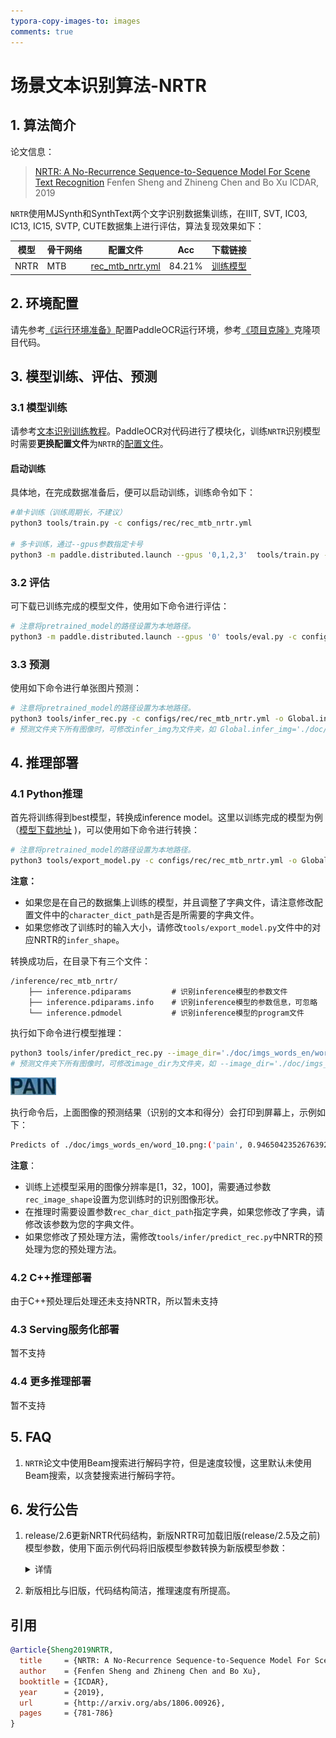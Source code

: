 ```yaml
---
typora-copy-images-to: images
comments: true
---
```


# 场景文本识别算法-NRTR

## 1. 算法简介

论文信息：
> [NRTR: A No-Recurrence Sequence-to-Sequence Model For Scene Text Recognition](https://arxiv.org/abs/1806.00926)
> Fenfen Sheng and Zhineng Chen and Bo Xu
> ICDAR, 2019

`NRTR`使用MJSynth和SynthText两个文字识别数据集训练，在IIIT, SVT, IC03, IC13, IC15, SVTP, CUTE数据集上进行评估，算法复现效果如下：

|模型|骨干网络|配置文件|Acc|下载链接|
| --- | --- | --- | --- | --- |
|NRTR|MTB|[rec_mtb_nrtr.yml](https://github.com/PaddlePaddle/PaddleOCR/tree/main/configs/rec/rec_mtb_nrtr.yml)|84.21%|[训练模型](https://paddleocr.bj.bcebos.com/dygraph_v2.0/en/rec_mtb_nrtr_train.tar)|

## 2. 环境配置

请先参考[《运行环境准备》](../../ppocr/environment.md)配置PaddleOCR运行环境，参考[《项目克隆》](../../ppocr/blog/clone.md)克隆项目代码。

## 3. 模型训练、评估、预测

### 3.1 模型训练

请参考[文本识别训练教程](../../ppocr/model_train/recognition.md)。PaddleOCR对代码进行了模块化，训练`NRTR`识别模型时需要**更换配置文件**为`NRTR`的[配置文件](https://github.com/PaddlePaddle/PaddleOCR/tree/main/configs/rec/rec_mtb_nrtr.yml)。

#### 启动训练

具体地，在完成数据准备后，便可以启动训练，训练命令如下：

```bash linenums="1"
#单卡训练（训练周期长，不建议）
python3 tools/train.py -c configs/rec/rec_mtb_nrtr.yml

# 多卡训练，通过--gpus参数指定卡号
python3 -m paddle.distributed.launch --gpus '0,1,2,3'  tools/train.py -c configs/rec/rec_mtb_nrtr.yml
```

### 3.2 评估

可下载已训练完成的模型文件，使用如下命令进行评估：

```bash linenums="1"
# 注意将pretrained_model的路径设置为本地路径。
python3 -m paddle.distributed.launch --gpus '0' tools/eval.py -c configs/rec/rec_mtb_nrtr.yml -o Global.pretrained_model=./rec_mtb_nrtr_train/best_accuracy
```

### 3.3 预测

使用如下命令进行单张图片预测：

```bash linenums="1"
# 注意将pretrained_model的路径设置为本地路径。
python3 tools/infer_rec.py -c configs/rec/rec_mtb_nrtr.yml -o Global.infer_img='./doc/imgs_words_en/word_10.png' Global.pretrained_model=./rec_mtb_nrtr_train/best_accuracy
# 预测文件夹下所有图像时，可修改infer_img为文件夹，如 Global.infer_img='./doc/imgs_words_en/'。
```

## 4. 推理部署

### 4.1 Python推理

首先将训练得到best模型，转换成inference model。这里以训练完成的模型为例（[模型下载地址](https://paddleocr.bj.bcebos.com/dygraph_v2.0/en/rec_mtb_nrtr_train.tar) )，可以使用如下命令进行转换：

```bash linenums="1"
# 注意将pretrained_model的路径设置为本地路径。
python3 tools/export_model.py -c configs/rec/rec_mtb_nrtr.yml -o Global.pretrained_model=./rec_mtb_nrtr_train/best_accuracy Global.save_inference_dir=./inference/rec_mtb_nrtr/
```

**注意：**

- 如果您是在自己的数据集上训练的模型，并且调整了字典文件，请注意修改配置文件中的`character_dict_path`是否是所需要的字典文件。
- 如果您修改了训练时的输入大小，请修改`tools/export_model.py`文件中的对应NRTR的`infer_shape`。

转换成功后，在目录下有三个文件：

```text linenums="1"
/inference/rec_mtb_nrtr/
    ├── inference.pdiparams         # 识别inference模型的参数文件
    ├── inference.pdiparams.info    # 识别inference模型的参数信息，可忽略
    └── inference.pdmodel           # 识别inference模型的program文件
```

执行如下命令进行模型推理：

```bash linenums="1"
python3 tools/infer/predict_rec.py --image_dir='./doc/imgs_words_en/word_10.png' --rec_model_dir='./inference/rec_mtb_nrtr/' --rec_algorithm='NRTR' --rec_image_shape='1,32,100' --rec_char_dict_path='./ppocr/utils/EN_symbol_dict.txt'
# 预测文件夹下所有图像时，可修改image_dir为文件夹，如 --image_dir='./doc/imgs_words_en/'。
```

![img](./images/word_10.png)

执行命令后，上面图像的预测结果（识别的文本和得分）会打印到屏幕上，示例如下：

```bash linenums="1"
Predicts of ./doc/imgs_words_en/word_10.png:('pain', 0.9465042352676392)
```

**注意**：

- 训练上述模型采用的图像分辨率是[1，32，100]，需要通过参数`rec_image_shape`设置为您训练时的识别图像形状。
- 在推理时需要设置参数`rec_char_dict_path`指定字典，如果您修改了字典，请修改该参数为您的字典文件。
- 如果您修改了预处理方法，需修改`tools/infer/predict_rec.py`中NRTR的预处理为您的预处理方法。

### 4.2 C++推理部署

由于C++预处理后处理还未支持NRTR，所以暂未支持

### 4.3 Serving服务化部署

暂不支持

### 4.4 更多推理部署

暂不支持

## 5. FAQ

1. `NRTR`论文中使用Beam搜索进行解码字符，但是速度较慢，这里默认未使用Beam搜索，以贪婪搜索进行解码字符。

## 6. 发行公告

1. release/2.6更新NRTR代码结构，新版NRTR可加载旧版(release/2.5及之前)模型参数，使用下面示例代码将旧版模型参数转换为新版模型参数：

    <details>
    <summary>详情</summary>

    ```python linenums="1"
    params = paddle.load('path/' + '.pdparams') # 旧版本参数
    state_dict = model.state_dict() # 新版模型参数
    new_state_dict = {}

    for k1, v1 in state_dict.items():

        k = k1
        if 'encoder' in k and 'self_attn' in k and 'qkv' in k and 'weight' in k:

            k_para = k[:13] + 'layers.' + k[13:]
            q = params[k_para.replace('qkv', 'conv1')].transpose((1, 0, 2, 3))
            k = params[k_para.replace('qkv', 'conv2')].transpose((1, 0, 2, 3))
            v = params[k_para.replace('qkv', 'conv3')].transpose((1, 0, 2, 3))

            new_state_dict[k1] = np.concatenate([q[:, :, 0, 0], k[:, :, 0, 0], v[:, :, 0, 0]], -1)

        elif 'encoder' in k and 'self_attn' in k and 'qkv' in k and 'bias' in k:

            k_para = k[:13] + 'layers.' + k[13:]
            q = params[k_para.replace('qkv', 'conv1')]
            k = params[k_para.replace('qkv', 'conv2')]
            v = params[k_para.replace('qkv', 'conv3')]

            new_state_dict[k1] = np.concatenate([q, k, v], -1)

        elif 'encoder' in k and 'self_attn' in k and 'out_proj' in k:

            k_para = k[:13] + 'layers.' + k[13:]
            new_state_dict[k1] = params[k_para]

        elif 'encoder' in k and 'norm3' in k:
            k_para = k[:13] + 'layers.' + k[13:]
            new_state_dict[k1] = params[k_para.replace('norm3', 'norm2')]

        elif 'encoder' in k and 'norm1' in k:
            k_para = k[:13] + 'layers.' + k[13:]
            new_state_dict[k1] = params[k_para]


        elif 'decoder' in k and 'self_attn' in k and 'qkv' in k and 'weight' in k:
            k_para = k[:13] + 'layers.' + k[13:]
            q = params[k_para.replace('qkv', 'conv1')].transpose((1, 0, 2, 3))
            k = params[k_para.replace('qkv', 'conv2')].transpose((1, 0, 2, 3))
            v = params[k_para.replace('qkv', 'conv3')].transpose((1, 0, 2, 3))
            new_state_dict[k1] = np.concatenate([q[:, :, 0, 0], k[:, :, 0, 0], v[:, :, 0, 0]], -1)

        elif 'decoder' in k and 'self_attn' in k and 'qkv' in k and 'bias' in k:
            k_para = k[:13] + 'layers.' + k[13:]
            q = params[k_para.replace('qkv', 'conv1')]
            k = params[k_para.replace('qkv', 'conv2')]
            v = params[k_para.replace('qkv', 'conv3')]
            new_state_dict[k1] = np.concatenate([q, k, v], -1)

        elif 'decoder' in k and 'self_attn' in k and 'out_proj' in k:

            k_para = k[:13] + 'layers.' + k[13:]
            new_state_dict[k1] = params[k_para]

        elif 'decoder' in k and 'cross_attn' in k and 'q' in k and 'weight' in k:
            k_para = k[:13] + 'layers.' + k[13:]
            k_para = k_para.replace('cross_attn', 'multihead_attn')
            q = params[k_para.replace('q', 'conv1')].transpose((1, 0, 2, 3))
            new_state_dict[k1] = q[:, :, 0, 0]

        elif 'decoder' in k and 'cross_attn' in k and 'q' in k and 'bias' in k:
            k_para = k[:13] + 'layers.' + k[13:]
            k_para = k_para.replace('cross_attn', 'multihead_attn')
            q = params[k_para.replace('q', 'conv1')]
            new_state_dict[k1] = q

        elif 'decoder' in k and 'cross_attn' in k and 'kv' in k and 'weight' in k:
            k_para = k[:13] + 'layers.' + k[13:]
            k_para = k_para.replace('cross_attn', 'multihead_attn')
            k = params[k_para.replace('kv', 'conv2')].transpose((1, 0, 2, 3))
            v = params[k_para.replace('kv', 'conv3')].transpose((1, 0, 2, 3))
            new_state_dict[k1] = np.concatenate([k[:, :, 0, 0], v[:, :, 0, 0]], -1)

        elif 'decoder' in k and 'cross_attn' in k and 'kv' in k and 'bias' in k:
            k_para = k[:13] + 'layers.' + k[13:]
            k_para = k_para.replace('cross_attn', 'multihead_attn')
            k = params[k_para.replace('kv', 'conv2')]
            v = params[k_para.replace('kv', 'conv3')]
            new_state_dict[k1] = np.concatenate([k, v], -1)

        elif 'decoder' in k and 'cross_attn' in k and 'out_proj' in k:

            k_para = k[:13] + 'layers.' + k[13:]
            k_para = k_para.replace('cross_attn', 'multihead_attn')
            new_state_dict[k1] = params[k_para]
        elif 'decoder' in k and 'norm' in k:
            k_para = k[:13] + 'layers.' + k[13:]
            new_state_dict[k1] = params[k_para]
        elif 'mlp' in k and 'weight' in k:
            k_para = k[:13] + 'layers.' + k[13:]
            k_para = k_para.replace('fc', 'conv')
            k_para = k_para.replace('mlp.', '')
            w = params[k_para].transpose((1, 0, 2, 3))
            new_state_dict[k1] = w[:, :, 0, 0]
        elif 'mlp' in k and 'bias' in k:
            k_para = k[:13] + 'layers.' + k[13:]
            k_para = k_para.replace('fc', 'conv')
            k_para = k_para.replace('mlp.', '')
            w = params[k_para]
            new_state_dict[k1] = w

        else:
            new_state_dict[k1] = params[k1]

        if list(new_state_dict[k1].shape) != list(v1.shape):
            print(k1)


    for k, v1 in state_dict.items():
        if k not in new_state_dict.keys():
            print(1, k)
        elif list(new_state_dict[k].shape) != list(v1.shape):
            print(2, k)



    model.set_state_dict(new_state_dict)
    paddle.save(model.state_dict(), 'nrtrnew_from_old_params.pdparams')

    ```

    </details>

2. 新版相比与旧版，代码结构简洁，推理速度有所提高。

## 引用

```bibtex
@article{Sheng2019NRTR,
  title     = {NRTR: A No-Recurrence Sequence-to-Sequence Model For Scene Text Recognition},
  author    = {Fenfen Sheng and Zhineng Chen and Bo Xu},
  booktitle = {ICDAR},
  year      = {2019},
  url       = {http://arxiv.org/abs/1806.00926},
  pages     = {781-786}
}
```
